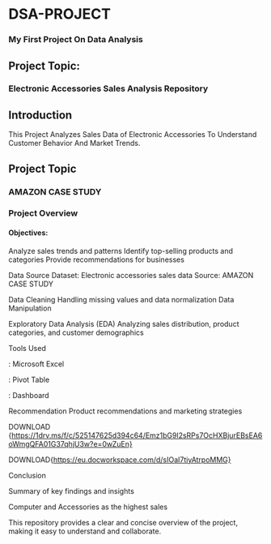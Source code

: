 # DSA-PROJECT
### My First Project On Data Analysis 
## Project Topic:
### Electronic Accessories Sales Analysis Repository
## Introduction

This Project Analyzes Sales Data of Electronic Accessories To Understand Customer Behavior And Market Trends.

## Project Topic
### AMAZON CASE STUDY


### Project Overview

#### Objectives:
 Analyze sales trends and patterns
 Identify top-selling products and categories
 Provide recommendations for businesses

 Data Source
 Dataset: Electronic accessories sales data
 Source: AMAZON CASE STUDY

Data Cleaning
 Handling missing values and data normalization
 Data Manipulation

 Exploratory Data Analysis (EDA)
 Analyzing sales distribution, product categories, and    customer demographics

 Tools Used

 
 : Microsoft Excel 
 
 : Pivot Table 
 
 : Dashboard 
 

 Recommendation
 Product recommendations and marketing strategies


 DOWNLOAD {https://1drv.ms/f/c/525147625d394c64/Emz1bG9l2sRPs7OcHXBjurEBsEA6oWmgQFA01G37qhjU3w?e=0wZuEn}



 DOWNLOAD{https://eu.docworkspace.com/d/sIOaI7tiyAtrpoMMG}

 Conclusion
 
 Summary of key findings and insights

 Computer and Accessories as the highest sales

 



This repository provides a clear and concise overview of the project, making it easy to understand and collaborate.
